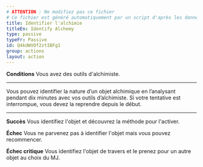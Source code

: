 ```yaml
---
# ATTENTION : Ne modifiez pas ce fichier
# Ce fichier est généré automatiquement par un script d'après les données du module Foundry VTT officiel et de sa traduction
title: Identifier l'alchimie
titleEn: Identify Alchemy
type: passive
typeFr: Passive
id: Q4kdWVOf2ztIBFg1
group: actions
layout: action
---
```

<p><strong>Conditions</strong> Vous avez des <a class="entity-link" draggable="true" data-pack="pf2e.equipment-srd" data-id="4ftXXUCBHcf4b0MH">outils d'alchimiste</a>.</p><hr><p>Vous pouvez identifier la nature d’un objet alchimique en l’analysant pendant dix minutes avec vos outils d’alchimiste. Si votre tentative est interrompue, vous devez la reprendre depuis le début.</p><hr><p><strong>Succès</strong> Vous identifiez l'objet et découvrez la méthode pour l'activer.</p><p><strong>Échec</strong> Vous ne parvenez pas à identifier l'objet mais vous pouvez recommencer.</p><p><strong>Échec critique</strong> Vous identifiez l'objet de travers et le prenez pour un autre objet au choix du MJ.</p>

